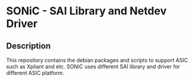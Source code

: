 # SONiC - SAI Library and Netdev Driver

## Description
This repository contains the debian packages and scripts to support ASIC such as Xpliant and etc. SONiC uses different SAI library and driver for different ASIC platform.

